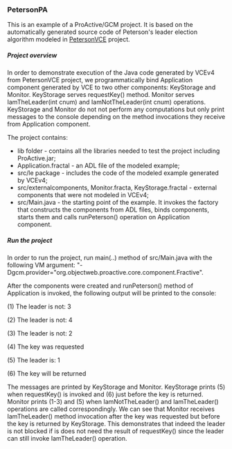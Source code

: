 ### PetersonPA
This is an example of a ProActive/GCM project. It is based on the automatically generated source code of Peterson's leader election algorithm modeled in [PetersonVCE](https://github.com/Scale-VerCors/VCEv4/tree/master/Examples/PetersonVCE#project-overview) project.

##### Project overview
In order to demonstrate execution of the Java code generated by VCEv4 from PetersonVCE project, we programmatically bind Application component generated by VCE to two other components: KeyStorage and Monitor. KeyStorage serves requestKey() method. Monitor serves IamTheLeader(int cnum) and IamNotTheLeader(int cnum) operations. KeyStorage and Monitor do not not perform any computations but only print messages to the console depending on the method invocations they receive from Application component.

The project contains:
* lib folder - contains all the libraries needed to test the project including ProActive.jar;
* Application.fractal - an ADL file of the modeled example;
* src/le package - includes the code of the modeled example generated by VCEv4;
* src/externalcomponents, Monitor.fracta, KeyStorage.fractal - external components that were not modeled in VCEv4;
* src/Main.java - the starting point of the example. It invokes the factory that constructs the components from ADL files, binds components, starts them and calls runPeterson() operation on Application component.

##### Run the project
In order to run the project, run main(..) method of src/Main.java with the following VM argument: "-Dgcm.provider="org.objectweb.proactive.core.component.Fractive".

After the components were created and runPeterson() method of Application is invoked, the following output will be printed to the console:

(1) The leader is not: 3

(2) The leader is not: 4

(3) The leader is not: 2

(4) The key was requested

(5) The leader is: 1

(6) The key will be returned

The messages are printed by KeyStorage and Monitor. KeyStorage prints (5) when requestKey() is invoked and (6) just before the key is returned. Monitor prints (1-3) and (5) when IamNotTheLeader() and IamTheLeader() operations are called correspondingly. We can see that Monitor receives IamTheLeader() method invocation after the key was requested but before the key is returned by KeyStorage. This demonstrates that indeed the leader is not blocked if is does not need the result of requestKey() since the leader can still invoke IamTheLeader() operation.

 

